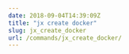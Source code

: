 ```yaml
---
date: 2018-09-04T14:39:09Z
title: "jx create docker"
slug: jx_create_docker
url: /commands/jx_create_docker/
---
```


